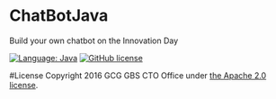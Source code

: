 # ChatBotJava
Build your own chatbot on the Innovation Day

[![Language: Java](https://img.shields.io/badge/language-java-black.svg?style=flat)](https://github.com/CognitiveBuild/ChatBotJava)
[![GitHub license](https://img.shields.io/badge/license-Apache%202-blue.svg)](https://raw.githubusercontent.com/CognitiveBuild/ChatBotJava/master/LICENSE)

#License
Copyright 2016 GCG GBS CTO Office under [the Apache 2.0 license](LICENSE).
